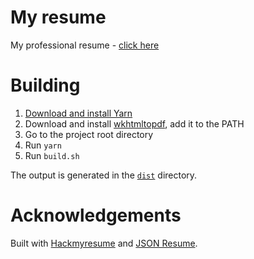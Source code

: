 # My resume

My professional resume - [click here](https://januszwisniowski.it/)

# Building

1. [Download and install Yarn](https://yarnpkg.com/lang/en/docs/install/)
1. Download and install [wkhtmltopdf](https://wkhtmltopdf.org), add it to the PATH
1. Go to the project root directory
1. Run `yarn`
1. Run `build.sh`

The output is generated in the [`dist`](https://github.com/jannis-baratheon/jannis-baratheon.github.io/tree/develop/dist) directory.

# Acknowledgements

Built with [Hackmyresume](https://github.com/hacksalot/HackMyResume) and [JSON Resume](https://jsonresume.org).

